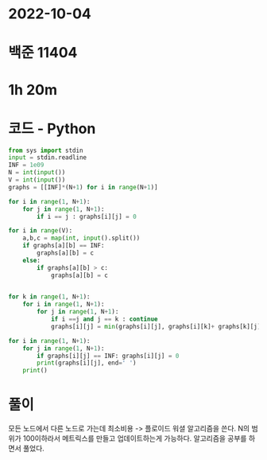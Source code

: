 # 2022-10-04

# 백준 11404

# 1h 20m

# 코드 - Python

```python
from sys import stdin
input = stdin.readline
INF = 1e09
N = int(input())
V = int(input())
graphs = [[INF]*(N+1) for i in range(N+1)]

for i in range(1, N+1):
    for j in range(1, N+1):
        if i == j : graphs[i][j] = 0

for i in range(V):
    a,b,c = map(int, input().split())
    if graphs[a][b] == INF:
        graphs[a][b] = c
    else: 
        if graphs[a][b] > c:
            graphs[a][b] = c

    
for k in range(1, N+1):
    for i in range(1, N+1):
        for j in range(1, N+1):
            if i ==j and j == k : continue
            graphs[i][j] = min(graphs[i][j], graphs[i][k]+ graphs[k][j])

for i in range(1, N+1):
    for j in range(1, N+1):
        if graphs[i][j] == INF: graphs[i][j] = 0
        print(graphs[i][j], end=' ')
    print()
```

# 풀이

모든 노드에서 다른 노드로 가는데 최소비용 -> 플로이드 워셜 알고리즘을 쓴다. 
N의 범위가 100이하라서 메트릭스를 만들고 업데이트하는게 가능하다. 
알고리즘을 공부를 하면서 풀었다. 
